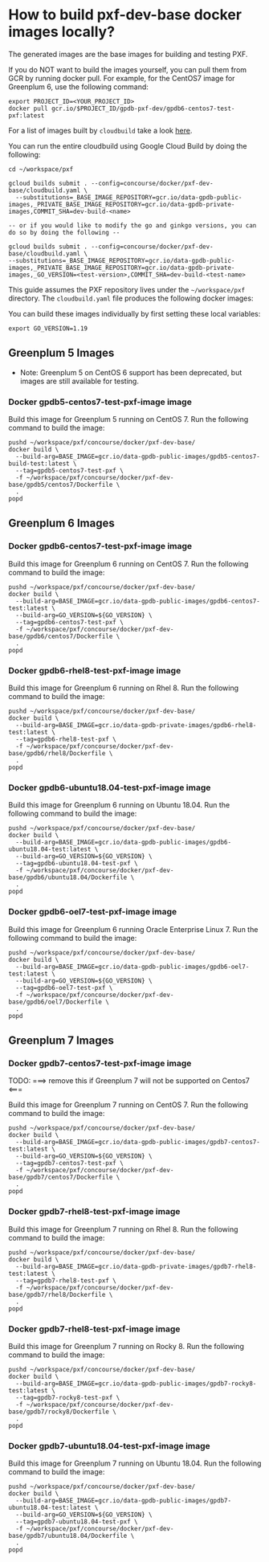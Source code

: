 # How to build pxf-dev-base docker images locally?

The generated images are the base images for building and testing PXF.

If you do NOT want to build the images yourself, you can pull them from GCR
by running docker pull. For example, for the CentOS7 image for Greenplum 6,
use the following command:

    export PROJECT_ID=<YOUR_PROJECT_ID>
    docker pull gcr.io/$PROJECT_ID/gpdb-pxf-dev/gpdb6-centos7-test-pxf:latest

For a list of images built by `cloudbuild` take a look [here](../README.md).

You can run the entire cloudbuild using Google Cloud Build by doing the following:
```
cd ~/workspace/pxf

gcloud builds submit . --config=concourse/docker/pxf-dev-base/cloudbuild.yaml \
  --substitutions=_BASE_IMAGE_REPOSITORY=gcr.io/data-gpdb-public-images,_PRIVATE_BASE_IMAGE_REPOSITORY=gcr.io/data-gpdb-private-images,COMMIT_SHA=dev-build-<name>

-- or if you would like to modify the go and ginkgo versions, you can do so by doing the following --

gcloud builds submit . --config=concourse/docker/pxf-dev-base/cloudbuild.yaml \
--substitutions=_BASE_IMAGE_REPOSITORY=gcr.io/data-gpdb-public-images,_PRIVATE_BASE_IMAGE_REPOSITORY=gcr.io/data-gpdb-private-images,_GO_VERSION=<test-version>,COMMIT_SHA=dev-build-<test-name>
```

This guide assumes the PXF repository lives under the `~/workspace/pxf`
directory. The `cloudbuild.yaml` file produces the following docker images:

You can build these images individually by first setting these local variables:
```
export GO_VERSION=1.19
```
## Greenplum 5 Images

* Note: Greenplum 5 on CentOS 6 support has been deprecated, but images are
  still available for testing.

### Docker gpdb5-centos7-test-pxf-image image

Build this image for Greenplum 5 running on CentOS 7. Run the following
command to build the image:

    pushd ~/workspace/pxf/concourse/docker/pxf-dev-base/
    docker build \
      --build-arg=BASE_IMAGE=gcr.io/data-gpdb-public-images/gpdb5-centos7-build-test:latest \
      --tag=gpdb5-centos7-test-pxf \
      -f ~/workspace/pxf/concourse/docker/pxf-dev-base/gpdb5/centos7/Dockerfile \
      .
    popd

## Greenplum 6 Images

### Docker gpdb6-centos7-test-pxf-image image

Build this image for Greenplum 6 running on CentOS 7. Run the following
command to build the image:

    pushd ~/workspace/pxf/concourse/docker/pxf-dev-base/
    docker build \
      --build-arg=BASE_IMAGE=gcr.io/data-gpdb-public-images/gpdb6-centos7-test:latest \
      --build-arg=GO_VERSION=${GO_VERSION} \
      --tag=gpdb6-centos7-test-pxf \
      -f ~/workspace/pxf/concourse/docker/pxf-dev-base/gpdb6/centos7/Dockerfile \
      .
    popd

### Docker gpdb6-rhel8-test-pxf-image image

Build this image for Greenplum 6 running on Rhel 8. Run the following
command to build the image:

    pushd ~/workspace/pxf/concourse/docker/pxf-dev-base/
    docker build \
      --build-arg=BASE_IMAGE=gcr.io/data-gpdb-private-images/gpdb6-rhel8-test:latest \
      --tag=gpdb6-rhel8-test-pxf \
      -f ~/workspace/pxf/concourse/docker/pxf-dev-base/gpdb6/rhel8/Dockerfile \
      .
    popd

### Docker gpdb6-ubuntu18.04-test-pxf-image image

Build this image for Greenplum 6 running on Ubuntu 18.04. Run the following
command to build the image:

    pushd ~/workspace/pxf/concourse/docker/pxf-dev-base/
    docker build \
      --build-arg=BASE_IMAGE=gcr.io/data-gpdb-public-images/gpdb6-ubuntu18.04-test:latest \
      --build-arg=GO_VERSION=${GO_VERSION} \
      --tag=gpdb6-ubuntu18.04-test-pxf \
      -f ~/workspace/pxf/concourse/docker/pxf-dev-base/gpdb6/ubuntu18.04/Dockerfile \
      .
    popd

### Docker gpdb6-oel7-test-pxf-image image

Build this image for Greenplum 6 running Oracle Enterprise Linux 7. Run the
following command to build the image:

    pushd ~/workspace/pxf/concourse/docker/pxf-dev-base/
    docker build \
      --build-arg=BASE_IMAGE=gcr.io/data-gpdb-public-images/gpdb6-oel7-test:latest \
      --build-arg=GO_VERSION=${GO_VERSION} \
      --tag=gpdb6-oel7-test-pxf \
      -f ~/workspace/pxf/concourse/docker/pxf-dev-base/gpdb6/oel7/Dockerfile \
      .
    popd

## Greenplum 7 Images

### Docker gpdb7-centos7-test-pxf-image image

TODO: ===> remove this if Greenplum 7 will not be supported on Centos7 <===

Build this image for Greenplum 7 running on CentOS 7. Run the following
command to build the image:

    pushd ~/workspace/pxf/concourse/docker/pxf-dev-base/
    docker build \
      --build-arg=BASE_IMAGE=gcr.io/data-gpdb-public-images/gpdb7-centos7-test:latest \
      --build-arg=GO_VERSION=${GO_VERSION} \
      --tag=gpdb7-centos7-test-pxf \
      -f ~/workspace/pxf/concourse/docker/pxf-dev-base/gpdb7/centos7/Dockerfile \
      .
    popd

### Docker gpdb7-rhel8-test-pxf-image image

Build this image for Greenplum 7 running on Rhel 8. Run the following
command to build the image:

    pushd ~/workspace/pxf/concourse/docker/pxf-dev-base/
    docker build \
      --build-arg=BASE_IMAGE=gcr.io/data-gpdb-private-images/gpdb7-rhel8-test:latest \
      --tag=gpdb7-rhel8-test-pxf \
      -f ~/workspace/pxf/concourse/docker/pxf-dev-base/gpdb7/rhel8/Dockerfile \
      .
    popd

### Docker gpdb7-rhel8-test-pxf-image image

Build this image for Greenplum 7 running on Rocky 8. Run the following
command to build the image:

    pushd ~/workspace/pxf/concourse/docker/pxf-dev-base/
    docker build \
      --build-arg=BASE_IMAGE=gcr.io/data-gpdb-public-images/gpdb7-rocky8-test:latest \
      --tag=gpdb7-rocky8-test-pxf \
      -f ~/workspace/pxf/concourse/docker/pxf-dev-base/gpdb7/rocky8/Dockerfile \
      .
    popd

### Docker gpdb7-ubuntu18.04-test-pxf-image image

Build this image for Greenplum 7 running on Ubuntu 18.04. Run the following
command to build the image:

    pushd ~/workspace/pxf/concourse/docker/pxf-dev-base/
    docker build \
      --build-arg=BASE_IMAGE=gcr.io/data-gpdb-public-images/gpdb7-ubuntu18.04-test:latest \
      --build-arg=GO_VERSION=${GO_VERSION} \
      --tag=gpdb7-ubuntu18.04-test-pxf \
      -f ~/workspace/pxf/concourse/docker/pxf-dev-base/gpdb7/ubuntu18.04/Dockerfile \
      .
    popd
